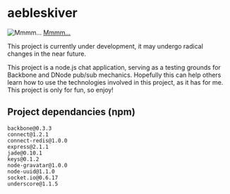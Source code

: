 # aebleskiver

![Mmmm...](http://upload.wikimedia.org/wikipedia/commons/0/04/Aebleskiver.jpg)
[Mmmm...](http://en.wikipedia.org/wiki/%C3%86bleskiver)

This project is currently under development, it may undergo radical changes in the near future.

This project is a node.js chat application, serving as a testing grounds for Backbone and DNode
pub/sub mechanics.  Hopefully this can help others learn how to use the technologies involved in 
this project, as it has for me.  This project is only for fun, so enjoy!

## Project dependancies (npm)

    backbone@0.3.3
    connect@1.2.1
    connect-redis@1.0.0
    express@2.1.1
    jade@0.10.1
    keys@0.1.2
    node-gravatar@1.0.0
    node-uuid@1.1.0
    socket.io@0.6.17
    underscore@1.1.5
    